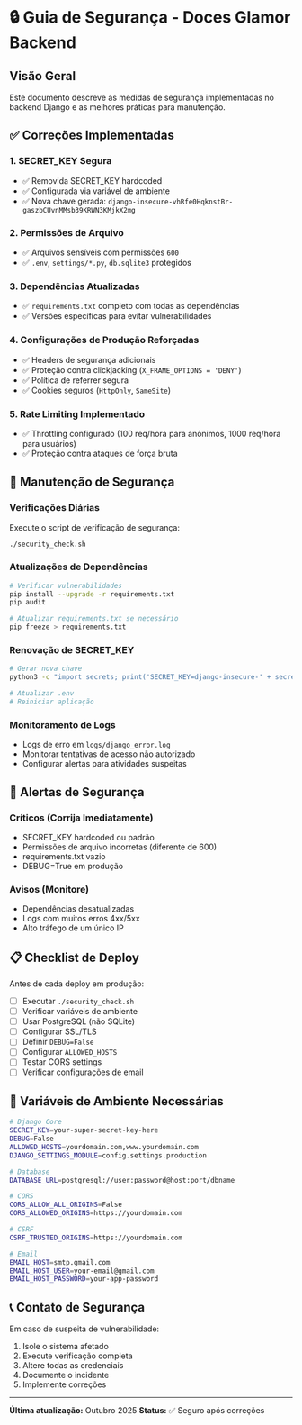 # 🔒 Guia de Segurança - Doces GIamor Backend

## Visão Geral
Este documento descreve as medidas de segurança implementadas no backend Django e as melhores práticas para manutenção.

## ✅ Correções Implementadas

### 1. SECRET_KEY Segura
- ✅ Removida SECRET_KEY hardcoded
- ✅ Configurada via variável de ambiente
- ✅ Nova chave gerada: `django-insecure-vhRfe0HqknstBr-gaszbCUvnMMsb39KRWN3KMjkX2mg`

### 2. Permissões de Arquivo
- ✅ Arquivos sensíveis com permissões `600`
- ✅ `.env`, `settings/*.py`, `db.sqlite3` protegidos

### 3. Dependências Atualizadas
- ✅ `requirements.txt` completo com todas as dependências
- ✅ Versões específicas para evitar vulnerabilidades

### 4. Configurações de Produção Reforçadas
- ✅ Headers de segurança adicionais
- ✅ Proteção contra clickjacking (`X_FRAME_OPTIONS = 'DENY'`)
- ✅ Política de referrer segura
- ✅ Cookies seguros (`HttpOnly`, `SameSite`)

### 5. Rate Limiting Implementado
- ✅ Throttling configurado (100 req/hora para anônimos, 1000 req/hora para usuários)
- ✅ Proteção contra ataques de força bruta

## 🔧 Manutenção de Segurança

### Verificações Diárias
Execute o script de verificação de segurança:
```bash
./security_check.sh
```

### Atualizações de Dependências
```bash
# Verificar vulnerabilidades
pip install --upgrade -r requirements.txt
pip audit

# Atualizar requirements.txt se necessário
pip freeze > requirements.txt
```

### Renovação de SECRET_KEY
```bash
# Gerar nova chave
python3 -c "import secrets; print('SECRET_KEY=django-insecure-' + secrets.token_urlsafe(32))"

# Atualizar .env
# Reiniciar aplicação
```

### Monitoramento de Logs
- Logs de erro em `logs/django_error.log`
- Monitorar tentativas de acesso não autorizado
- Configurar alertas para atividades suspeitas

## 🚨 Alertas de Segurança

### Críticos (Corrija Imediatamente)
- SECRET_KEY hardcoded ou padrão
- Permissões de arquivo incorretas (diferente de 600)
- requirements.txt vazio
- DEBUG=True em produção

### Avisos (Monitore)
- Dependências desatualizadas
- Logs com muitos erros 4xx/5xx
- Alto tráfego de um único IP

## 📋 Checklist de Deploy

Antes de cada deploy em produção:

- [ ] Executar `./security_check.sh`
- [ ] Verificar variáveis de ambiente
- [ ] Usar PostgreSQL (não SQLite)
- [ ] Configurar SSL/TLS
- [ ] Definir `DEBUG=False`
- [ ] Configurar `ALLOWED_HOSTS`
- [ ] Testar CORS settings
- [ ] Verificar configurações de email

## 🔐 Variáveis de Ambiente Necessárias

```bash
# Django Core
SECRET_KEY=your-super-secret-key-here
DEBUG=False
ALLOWED_HOSTS=yourdomain.com,www.yourdomain.com
DJANGO_SETTINGS_MODULE=config.settings.production

# Database
DATABASE_URL=postgresql://user:password@host:port/dbname

# CORS
CORS_ALLOW_ALL_ORIGINS=False
CORS_ALLOWED_ORIGINS=https://yourdomain.com

# CSRF
CSRF_TRUSTED_ORIGINS=https://yourdomain.com

# Email
EMAIL_HOST=smtp.gmail.com
EMAIL_HOST_USER=your-email@gmail.com
EMAIL_HOST_PASSWORD=your-app-password
```

## 📞 Contato de Segurança

Em caso de suspeita de vulnerabilidade:
1. Isole o sistema afetado
2. Execute verificação completa
3. Altere todas as credenciais
4. Documente o incidente
5. Implemente correções

---
**Última atualização:** Outubro 2025
**Status:** ✅ Seguro após correções